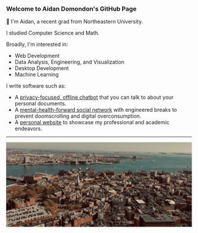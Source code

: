 ### Welcome to Aidan Domondon's GitHub Page 

👋 I'm Aidan, a recent grad from Northeastern University.

I studied Computer Science and Math.

Broadly, I'm interested in:
- Web Development
- Data Analysis, Engineering, and Visualization
- Desktop Development
- Machine Learning

I write software such as:
- A [privacy-focused, offline chatbot](https://github.com/aidandomondon/tarragon) that you can talk to about your personal documents.
- A [mental-health-forward social network](https://github.com/aidandomondon/comebacksunday) with engineered breaks to prevent doomscrolling and digital overconsumption.
- A [personal website](https://aidandomondon.github.io) to showcase my professional and academic endeavors.

***

![Picture of the North End of Boston](https://github.com/aidandomondon/aidandomondon/blob/main/ai_ml.webp?raw=true)
